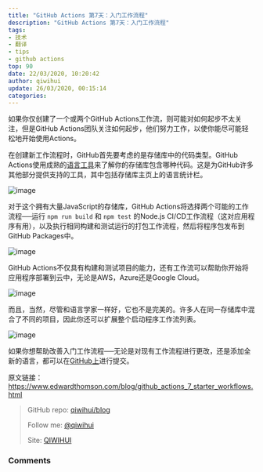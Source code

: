 ```yaml
---
title: "GitHub Actions 第7天：入门工作流程"
description: "GitHub Actions 第7天：入门工作流程"
tags: 
- 技术
- 翻译
- tips
- github actions
top: 90
date: 22/03/2020, 10:20:42
author: qiwihui
update: 26/03/2020, 00:15:14
categories: 
---
```


如果你仅创建了一个或两个GitHub Actions工作流，则可能对如何起步不太关注，但是GitHub Actions团队关注如何起步，他们努力工作，以使你能尽可能轻松地开始使用Actions。

在创建新工作流程时，GitHub首先要考虑的是存储库中的代码类型。GitHub Actions使用成熟的[语言工具](https://github.com/github/linguist)来了解你的存储库包含哪种代码。这是为GitHub许多其他部分提供支持的工具，其中包括存储库主页上的语言统计栏。
<!--more-->

![image](https://user-images.githubusercontent.com/3297411/77240850-d0269280-6c25-11ea-8b6b-759de7111087.png)

对于这个拥有大量JavaScript的存储库，GitHub Actions将选择两个可能的工作流程──运行 `npm run build` 和 `npm test` 的Node.js CI/CD工作流程（这对应用程序有用），以及执行相同构建和测试运行的打包工作流程，然后将程序包发布到GitHub Packages中。

![image](https://user-images.githubusercontent.com/3297411/77240893-3ad7ce00-6c26-11ea-8335-ce18b0802ca4.png)

GitHub Actions不仅具有构建和测试项目的能力，还有工作流可以帮助你开始将应用程序部署到云中，无论是AWS，Azure还是Google Cloud。

![image](https://user-images.githubusercontent.com/3297411/77240898-504cf800-6c26-11ea-82b1-20faf590faf6.png)

而且，当然，尽管和语言学家一样好，它也不是完美的。许多人在同一存储库中混合了不同的项目，因此你还可以扩展整个启动程序工作流列表。

![image](https://user-images.githubusercontent.com/3297411/77240908-75da0180-6c26-11ea-9612-42b3c634aeb6.png)

如果你想帮助改善入门工作流程──无论是对现有工作流程进行更改，还是添加全新的语言，都可以在[GitHub上](https://github.com/actions/starter-workflows)进行提交。

原文链接：https://www.edwardthomson.com/blog/github_actions_7_starter_workflows.html

> GitHub repo: [qiwihui/blog](https://github.com/qiwihui/blog)
>
> Follow me: [@qiwihui](https://github.com/qiwihui)
>
> Site: [QIWIHUI](https://qiwihui.com)


### Comments

